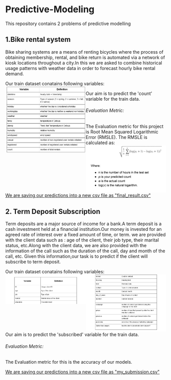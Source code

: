 # Predictive-Modeling
This repository contains 2 problems of predictive modelling

## 1.Bike rental system
Bike sharing systems are a means of renting bicycles where the process of obtaining membership, rental, and bike return is automated 
via a network of kiosk locations throughout a city.In this we are asked to combine historical usage patterns with weather data in order 
to forecast hourly bike rental demand.

Our train dataset conatains following variables:
<img src="Screenshot (147).png" style="width:50%;float:left">

Our aim is to predict the 'count' variable for the train data.

###### Evaluation Metric:
The Evaluation metric for this project is Root Mean Squared Logarithmic Error (RMSLE). The RMSLE is calculated as: 
<img src="Screenshot (148).png" style="width:50%;float:left">


<u>We are saving our predictions into a new csv file as "final_result.csv"</u>

## 2. Term Deposit Subscription
Term deposits are a major source of income for a bank.A term deposit is a cash investment held at a financial institution.Our money is 
invested for an agreed rate of interest over a fixed amount of time, or term. we are provided with the client data such as : age of the 
client, their job type, their marital status, etc.Along with the client data, we are also provided with the information of the call such 
as the duration of the call, day and month of the call, etc. Given this information,our task is to predict if the client will subscribe to term deposit.  
 

Our train dataset conatains following variables:
<img src="Screenshot (149).png" style="width:50%;float:left">
<img src="Screenshot (150).png" style="width:50%;float:left">

Our aim is to predict the 'subscribed' variable for the train data.

###### Evaluation Metric:
The Evaluation metric for this is the accuracy of our models.


<u>We are saving our predictions into a new csv file as "my_submission.csv"</u>
